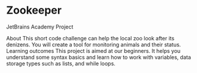 # Zookeeper
JetBrains Academy Project

About
This short code challenge can help the local zoo look after its denizens. You will create a tool for monitoring animals and their status.
Learning outcomes
This project is aimed at our beginners. It helps you understand some syntax basics and learn how to work with variables, data storage types such as lists, and while loops.
